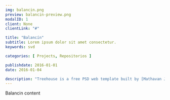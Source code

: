 ```yaml
---
img: balancin.png
preview: balancin-preview.png
modalID: 1
client: None
clientLink: "#"

title: "Balancín"
subtitle: Lorem ipsum dolor sit amet consectetur.
keywords: svd

categories: [ Projects, Repositorios ]

publishdate: 2016-01-01
date: 2016-01-04

description: "Treehouse is a free PSD web template built by [Mathavan Jaya](//www.behance.net/MathavanJaya). This is bright and spacious design perfect for people or startup companies looking to showcase their apps or other projects. <br><br>You can download the PSD template in this portfolio sample item at [FreebiesXpress.com](freebiesxpress.com/gallery/treehouse-free-psd-web-template/)."
---
```


Balancin content